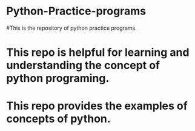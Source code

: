 # Python-Practice-programs

#This is the repository of python practice programs.
# This repo is helpful for learning and understanding the concept of python programing.
# This repo provides the examples of concepts of python.
